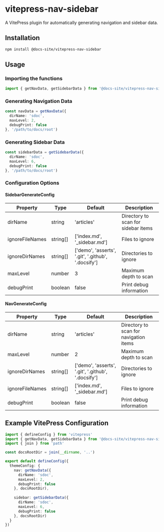 # vitepress-nav-sidebar

A VitePress plugin for automatically generating navigation and sidebar data.

## Installation

```bash
npm install @docs-site/vitepress-nav-sidebar
```

## Usage

### Importing the functions

```typescript
import { getNavData, getSidebarData } from '@docs-site/vitepress-nav-sidebar'
```

### Generating Navigation Data

```typescript
const navData = getNavData({
  dirName: 'sdoc',
  maxLevel: 2,
  debugPrint: false
}, '/path/to/docs/root')
```

### Generating Sidebar Data

```typescript
const sidebarData = getSidebarData({
  dirName: 'sdoc',
  maxLevel: 6,
  debugPrint: false
}, '/path/to/docs/root')
```

### Configuration Options

#### SidebarGenerateConfig

| Property | Type | Default | Description |
|----------|------|---------|-------------|
| dirName | string | 'articles' | Directory to scan for sidebar items |
| ignoreFileNames | string[] | ['index.md', '_sidebar.md'] | Files to ignore |
| ignoreDirNames | string[] | ['demo', 'asserts', '.git', '.github', '.docsify'] | Directories to ignore |
| maxLevel | number | 3 | Maximum depth to scan |
| debugPrint | boolean | false | Print debug information |

#### NavGenerateConfig

| Property | Type | Default | Description |
|----------|------|---------|-------------|
| dirName | string | 'articles' | Directory to scan for navigation items |
| maxLevel | number | 2 | Maximum depth to scan |
| ignoreDirNames | string[] | ['demo', 'asserts', '.git', '.github', '.docsify'] | Directories to ignore |
| ignoreFileNames | string[] | ['index.md', '_sidebar.md'] | Files to ignore |
| debugPrint | boolean | false | Print debug information |

## Example VitePress Configuration

```typescript
import { defineConfig } from 'vitepress'
import { getNavData, getSidebarData } from '@docs-site/vitepress-nav-sidebar'
import { join } from 'path'

const docsRootDir = join(__dirname, '..')

export default defineConfig({
  themeConfig: {
    nav: getNavData({ 
      dirName: 'sdoc', 
      maxLevel: 2, 
      debugPrint: false 
    }, docsRootDir),
    
    sidebar: getSidebarData({ 
      dirName: 'sdoc', 
      maxLevel: 6,
      debugPrint: false 
    }, docsRootDir)
  }
})
